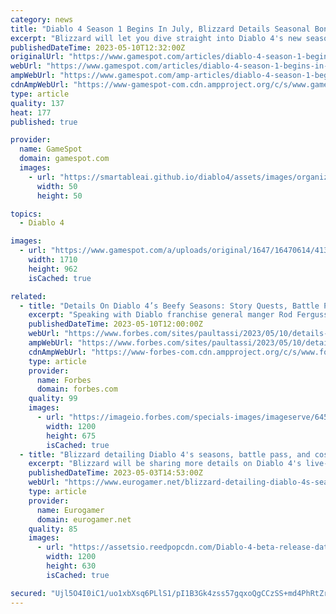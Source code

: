 ```yaml
---
category: news
title: "Diablo 4 Season 1 Begins In July, Blizzard Details Seasonal Bonuses And Battle Pass Rewards"
excerpt: "Blizzard will let you dive straight into Diablo 4's new seasonal content (as long as you've completed the campaign once before)."
publishedDateTime: 2023-05-10T12:32:00Z
originalUrl: "https://www.gamespot.com/articles/diablo-4-season-1-begins-in-july-blizzard-details-seasonal-bonuses-and-battle-pass-rewards/1100-6514005/"
webUrl: "https://www.gamespot.com/articles/diablo-4-season-1-begins-in-july-blizzard-details-seasonal-bonuses-and-battle-pass-rewards/1100-6514005/"
ampWebUrl: "https://www.gamespot.com/amp-articles/diablo-4-season-1-begins-in-july-blizzard-details-seasonal-bonuses-and-battle-pass-rewards/1100-6514005/"
cdnAmpWebUrl: "https://www-gamespot-com.cdn.ampproject.org/c/s/www.gamespot.com/amp-articles/diablo-4-season-1-begins-in-july-blizzard-details-seasonal-bonuses-and-battle-pass-rewards/1100-6514005/"
type: article
quality: 137
heat: 177
published: true

provider:
  name: GameSpot
  domain: gamespot.com
  images:
    - url: "https://smartableai.github.io/diablo4/assets/images/organizations/gamespot.com-50x50.jpg"
      width: 50
      height: 50

topics:
  - Diablo 4

images:
  - url: "https://www.gamespot.com/a/uploads/original/1647/16470614/4135987-diablo4season1comesinjuly.jpg"
    width: 1710
    height: 962
    isCached: true

related:
  - title: "Details On Diablo 4’s Beefy Seasons: Story Quests, Battle Pass, Loot, Even New Monsters"
    excerpt: "Speaking with Diablo franchise general manger Rod Fergusson and associate game director Joseph Piepiora in an exclusive interview about post-launch live content, they assured me that the game would ..."
    publishedDateTime: 2023-05-10T12:00:00Z
    webUrl: "https://www.forbes.com/sites/paultassi/2023/05/10/details-on-diablo-4s-beefy-seasons-story-quests-battle-pass-loot-even-new-monsters/"
    ampWebUrl: "https://www.forbes.com/sites/paultassi/2023/05/10/details-on-diablo-4s-beefy-seasons-story-quests-battle-pass-loot-even-new-monsters/amp/"
    cdnAmpWebUrl: "https://www-forbes-com.cdn.ampproject.org/c/s/www.forbes.com/sites/paultassi/2023/05/10/details-on-diablo-4s-beefy-seasons-story-quests-battle-pass-loot-even-new-monsters/amp/"
    type: article
    provider:
      name: Forbes
      domain: forbes.com
    quality: 99
    images:
      - url: "https://imageio.forbes.com/specials-images/imageserve/645be0a6312e14a63e2796dd/0x0.jpg?format=jpg&width=1200"
        width: 1200
        height: 675
        isCached: true
  - title: "Blizzard detailing Diablo 4's seasons, battle pass, and cosmetics next week"
    excerpt: "Blizzard will be sharing more details on Diablo 4's live-service trappings as part of a newly announced Developer ..."
    publishedDateTime: 2023-05-03T14:53:00Z
    webUrl: "https://www.eurogamer.net/blizzard-detailing-diablo-4s-seasons-battle-pass-and-cosmetics-next-week"
    type: article
    provider:
      name: Eurogamer
      domain: eurogamer.net
    quality: 85
    images:
      - url: "https://assetsio.reedpopcdn.com/Diablo-4-beta-release-dates%2C-how-to-access-closed-and-open-beta-cover.jpg?width=1200&height=630&fit=crop&enable=upscale&auto=webp"
        width: 1200
        height: 630
        isCached: true

secured: "Ujl5O4I0iC1/uo1xbXsq6PLlS1/pI1B3Gk4zss57gqxoQgCCzSS+md4PhRtZrEvngPgy5Sq9C1XLo6nVcs/u0N3LP4SSNCOkRDpsAVLJWaMRavNoRJDQslYeK1QhyqCnx5O0vBhNklSbJyOS0tinjH7Nc13i0AOP6ds+rPy5iOPdFoiuPZBMSs3z7IdrcG/k48P7cD8Peh/Ij2TJs6WM9aUtrpekeePVP2275mATJJrQZKh0BJ5U0UzC/S1uSIx2pp4UpxATYFGXxU3IQRSRPs9NtaFPhoGuX5FhT4UQhdARNLWMjcXNgnk4LHgohspTkB+PlOKoG4k0Lghif7ZsqbiSydZkuMMcdfogvSRPttw=;Y4WkM8F4qRJgIevMwFP3dA=="
---
```


